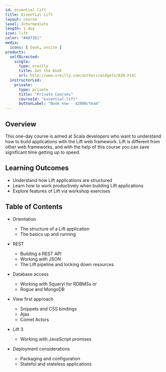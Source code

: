 ```yaml
---
id: essential-lift
title: Essential Lift
layout: course
level: Intermediate
length: 1 day
icon: lift
color: "#4872b1"
media:
  icons: [ book, onsite ]
products:
  selfDirected:
    single:
      type: oreilly
      title: Get the Book
      url: http://www.oreilly.com/authors/widgets/620.html
  instructorLed:
    private:
      type: private
      title: "Private Courses"
      courseId: "essential-lift"
      buttonLabel: "Book now - £2000/team"
---
```


## Overview

This one-day course is aimed at Scala developers who want to understand how to build applications with the Lift web framework. Lift is different from other web frameworks, and with the help of this course you can save significant time getting up to speed.

## Learning Outcomes

- Understand how Lift applications are structured
- Learn how to work productively when building Lift applications
- Explore features of Lift via workshop exercises

## Table of Contents

- Orientation
  - The structure of a Lift application
  - The basics up and running

- REST
  - Building a REST API
  - Working with JSON
  - The Lift pipeline and locking down resources

- Database access
  - Working with Squeryl for RDBMSs _or_
  - Rogue and MongoDB

- View first approach
  - Snippets and CSS bindings
  - Ajax
  - Comet Actors

- Lift 3
  - Working with JavaScript promises

- Deployment considerations
  - Packaging and configuration
  - Stateful and stateless applications
